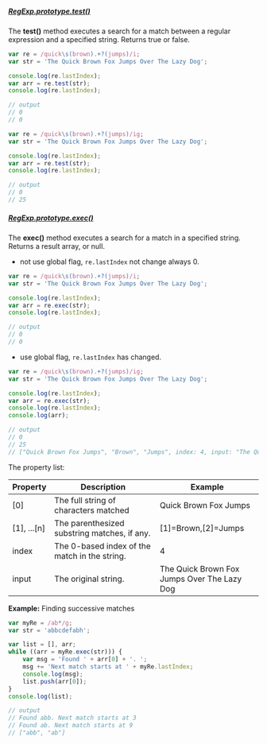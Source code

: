 

##### [RegExp.prototype.test()](https://developer.mozilla.org/en-US/docs/Web/JavaScript/Reference/Global_Objects/RegExp/test)

The **test()** method executes a search for a match between a regular expression and a specified string. Returns true or false.

```javascript
var re = /quick\s(brown).+?(jumps)/i;
var str = 'The Quick Brown Fox Jumps Over The Lazy Dog';

console.log(re.lastIndex);
var arr = re.test(str);
console.log(re.lastIndex);

// output
// 0
// 0
```

```javascript
var re = /quick\s(brown).+?(jumps)/ig;
var str = 'The Quick Brown Fox Jumps Over The Lazy Dog';

console.log(re.lastIndex);
var arr = re.test(str);
console.log(re.lastIndex);

// output
// 0
// 25
```

##### [RegExp.prototype.exec()](https://developer.mozilla.org/en-US/docs/Web/JavaScript/Reference/Global_Objects/RegExp/exec)

The **exec()** method executes a search for a match in a specified string. Returns a result array, or null.


* not use global flag, `re.lastIndex` not change always 0.

```javascript
var re = /quick\s(brown).+?(jumps)/i;
var str = 'The Quick Brown Fox Jumps Over The Lazy Dog';

console.log(re.lastIndex);
var arr = re.exec(str);
console.log(re.lastIndex);

// output
// 0
// 0
```


* use global flag, `re.lastIndex` has changed.

```javascript
var re = /quick\s(brown).+?(jumps)/ig;
var str = 'The Quick Brown Fox Jumps Over The Lazy Dog';

console.log(re.lastIndex);
var arr = re.exec(str);
console.log(re.lastIndex);
console.log(arr);

// output
// 0
// 25
// ["Quick Brown Fox Jumps", "Brown", "Jumps", index: 4, input: "The Quick Brown Fox Jumps Over The Lazy Dog"]
```

The property list:

Property | Description | Example
---------|-------------|--------
[0]|The full string of characters matched|Quick Brown Fox Jumps
[1], ...[n]|The parenthesized substring matches, if any. |[1]=Brown,[2]=Jumps
index|The 0-based index of the match in the string.|4
input|The original string.|The Quick Brown Fox Jumps Over The Lazy Dog


**Example:** Finding successive matches

```javascript
var myRe = /ab*/g;
var str = 'abbcdefabh';

var list = [], arr;
while ((arr = myRe.exec(str))) {
    var msg = 'Found ' + arr[0] + '. ';
    msg += 'Next match starts at ' + myRe.lastIndex;
    console.log(msg);
    list.push(arr[0]);
}
console.log(list);

// output
// Found abb. Next match starts at 3
// Found ab. Next match starts at 9
// ["abb", "ab"]
```


